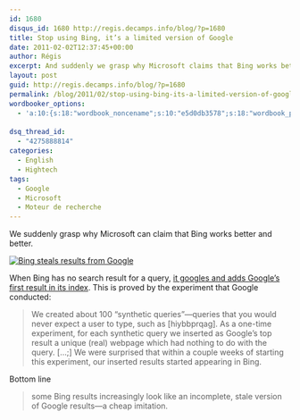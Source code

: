 ```yaml
---
id: 1680
disqus_id: 1680 http://regis.decamps.info/blog/?p=1680
title: Stop using Bing, it’s a limited version of Google
date: 2011-02-02T12:37:45+00:00
author: Régis
excerpt: And suddenly we grasp why Microsoft claims that Bing works better and better
layout: post
guid: http://regis.decamps.info/blog/?p=1680
permalink: /blog/2011/02/stop-using-bing-its-a-limited-version-of-google/
wordbooker_options:
  - 'a:10:{s:18:"wordbook_noncename";s:10:"e5d0db3578";s:18:"wordbook_page_post";s:4:"-100";s:18:"wordbook_orandpage";s:1:"2";s:23:"wordbook_default_author";s:1:"1";s:23:"wordbook_extract_length";s:3:"120";s:19:"wordbook_actionlink";s:3:"300";s:26:"wordbooker_publish_default";s:2:"on";s:27:"wordbooker_publish_override";s:2:"on";s:18:"wordbook_attribute";s:21:"a écrit sur son blog";s:29:"wordbooker_status_update_text";s:33:"New blog post :  %title% - %link%";}'

dsq_thread_id:
  - "4275888814"
categories:
  - English
  - Hightech
tags:
  - Google
  - Microsoft
  - Moteur de recherche
---
```

We suddenly grasp why Microsoft can claim that Bing works better and better. 

[<img src="/blog/wp-content/uploads/2011/02/Capture-d’écran-2011-02-02-à-14.21.36-350x98.png" alt="Bing steals results from Google" title="Bing illustration" width="350" height="98" class="alignnone size-medium wp-image-1688" srcset="/blog/wp-content/uploads/2011/02/Capture-d’écran-2011-02-02-à-14.21.36-350x98.png 350w, /blog/wp-content/uploads/2011/02/Capture-d’écran-2011-02-02-à-14.21.36.png 650w" sizes="(max-width: 350px) 100vw, 350px" />](/blog/wp-content/uploads/2011/02/Capture-d’écran-2011-02-02-à-14.21.36.png)

When Bing has no search result for a query, [it googles and adds Google’s first result in its index](http://googleblog.blogspot.com/2011/02/microsofts-bing-uses-google-search.html). This is proved by the experiment that Google conducted:

> We created about 100 “synthetic queries”—queries that you would never expect a user to type, such as [hiybbprqag]. As a one-time experiment, for each synthetic query we inserted as Google’s top result a unique (real) webpage which had nothing to do with the query. […;] We were surprised that within a couple weeks of starting this experiment, our inserted results started appearing in Bing. 

Bottom line

> some Bing results increasingly look like an incomplete, stale version of Google results—a cheap imitation.
